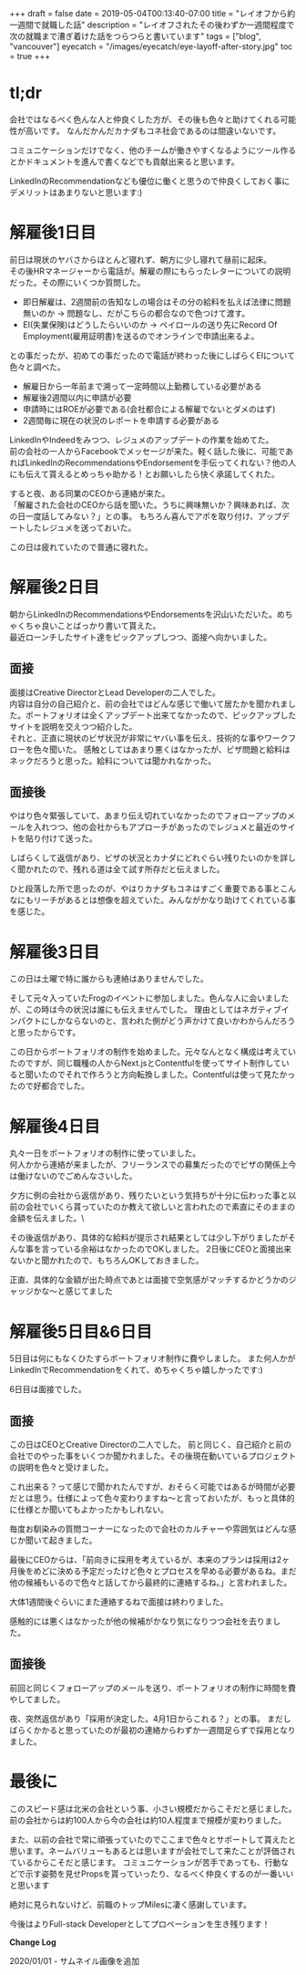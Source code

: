 +++
draft = false
date = 2019-05-04T00:13:40-07:00
title = "レイオフから約一週間で就職した話"
description = "レイオフされたその後わずか一週間程度で次の就職まで漕ぎ着けた話をつらつらと書いています"
tags = ["blog", "vancouver"]
eyecatch = "/images/eyecatch/eye-layoff-after-story.jpg"
toc = true
+++

# tl;dr
会社ではなるべく色んな人と仲良くした方が、その後も色々と助けてくれる可能性が高いです。
なんだかんだカナダもコネ社会であるのは間違いないです。

コミュニケーションだけでなく、他のチームが働きやすくなるようにツール作るとかドキュメントを進んで書くなどでも貢献出来ると思います。

LinkedInのRecommendationなども優位に働くと思うので仲良くしておく事にデメリットはあまりないと思います:)

# 解雇後1日目
前日は現状のヤバさからほとんど寝れず、朝方に少し寝れて昼前に起床。\
その後HRマネージャーから電話が。解雇の際にもらったレターについての説明だった。その際にいくつか質問した。

- 即日解雇は、2週間前の告知なしの場合はその分の給料を払えば法律に問題無いのか -> 問題なし、だがこちらの都合なので色つけて渡す。
- EI(失業保険)はどうしたらいいのか -> ペイロールの送り先にRecord Of Employment(雇用証明書)を送るのでオンラインで申請出来るよ。

との事だったが、初めての事だったので電話が終わった後にしばらくEIについて色々と調べた。

- 解雇日から一年前まで溯って一定時間以上勤務している必要がある
- 解雇後2週間以内に申請が必要
- 申請時にはROEが必要である(会社都合による解雇でないとダメのはず)
- 2週間毎に現在の状況のレポートを申請する必要がある

LinkedInやIndeedをみつつ、レジュメのアップデートの作業を始めてた。\
前の会社の一人からFacebookでメッセージが来た。軽く話した後に、可能であればLinkedInのRecommendationsやEndorsementを手伝ってくれない？他の人にも伝えて貰えるとめっちゃ助かる！とお願いしたら快く承諾してくれた。

すると夜、ある同業のCEOから連絡が来た。\
「解雇された会社のCEOから話を聞いた。うちに興味無いか？興味あれば、次の日一度話してみない？」との事。
もちろん喜んでアポを取り付け、アップデートしたレジュメを送っておいた。

この日は疲れていたので普通に寝れた。

# 解雇後2日目
朝からLinkedInのRecommendationsやEndorsementsを沢山いただいた。めちゃくちゃ良いことばっかり書いて貰えた。\
最近ローンチしたサイト達をピックアップしつつ、面接へ向かいました。

## 面接
面接はCreative DirectorとLead Developerの二人でした。\
内容は自分の自己紹介と、前の会社ではどんな感じで働いて居たかを聞かれました。ポートフォリオは全くアップデート出来てなかったので、ピックアップしたサイトを説明を交えつつ紹介した。\
それと、正直に現状のビザ状況が非常にヤバい事を伝え、技術的な事やワークフローを色々聞いた。
感触としてはあまり悪くはなかったが、ビザ問題と給料はネックだろうと思った。給料については聞かれなかった。

## 面接後
やはり色々緊張していて、あまり伝え切れていなかったのでフォローアップのメールを入れつつ、他の会社からもアプローチがあったのでレジュメと最近のサイトを貼り付けて送った。

しばらくして返信があり、ビザの状況とカナダにどれぐらい残りたいのかを詳しく聞かれたので、残れる道は全て試す所存だと伝えました。

ひと段落した所で思ったのが、やはりカナダもコネはすごく重要である事とこんなにもリーチがあるとは想像を超えていた。みんながかなり助けてくれている事を感じた。

# 解雇後3日目
この日は土曜で特に誰からも連絡はありませんでした。

そして元々入っていたFrogのイベントに参加しました。色んな人に会いましたが、この時は今の状況は誰にも伝えませんでした。
理由としてはネガティブインパクトにしかならないのと、言われた側がどう声かけて良いかわからんだろうと思ったからです。

この日からポートフォリオの制作を始めました。元々なんとなく構成は考えていたのですが、同じ職種の人からNext.jsとContentfulを使ってサイト制作していると聞いたのでそれで作ろうと方向転換しました。Contentfulは使って見たかったので好都合でした。

# 解雇後4日目
丸々一日をポートフォリオの制作に使っていました。\
何人かから連絡が来ましたが、フリーランスでの募集だったのでビザの関係上今は働けないのでごめんなさいした。

夕方に例の会社から返信があり、残りたいという気持ちが十分に伝わった事と以前の会社でいくら貰っていたのか教えて欲しいと言われたので素直にそのままの金額を伝えました。\

その後返信があり、具体的な給料が提示され結果としては少し下がりましたがそんな事を言っている余裕はなかったのでOKしました。
2日後にCEOと面接出来ないかと聞かれたので、もちろんOKしておきました。

正直、具体的な金額が出た時点であとは面接で空気感がマッチするかどうかのジャッジかな〜と感じてました

# 解雇後5日目&6日目
5日目は何にもなくひたすらポートフォリオ制作に費やしました。
また何人かがLinkedInでRecommendationをくれて、めちゃくちゃ嬉しかったです:)

6日目は面接でした。

## 面接
この日はCEOとCreative Directorの二人でした。
前と同じく、自己紹介と前の会社でのやった事をいくつか聞かれました。その後現在動いているプロジェクトの説明を色々と受けました。

これ出来る？って感じで聞かれたんですが、おそらく可能ではあるが時間が必要だとは思う。仕様によって色々変わりますね〜と言っておいたが、もっと具体的に仕様とか聞いてもよかったかもしれない。

毎度お馴染みの質問コーナーになったので会社のカルチャーや雰囲気はどんな感じか聞いて起きました。

最後にCEOからは、「前向きに採用を考えているが、本来のプランは採用は2ヶ月後をめどに決める予定だったけど色々とプロセスを早める必要があるね。まだ他の候補もいるので色々と話してから最終的に連絡するね。」と言われました。

大体1週間後ぐらいにまた連絡するねで面接は終わりました。

感触的には悪くはなかったが他の候補がかなり気になりつつ会社を去りました。

## 面接後
前回と同じくフォローアップのメールを送り、ポートフォリオの制作に時間を費やしてました。

夜、突然返信があり「採用が決定した。4月1日からこれる？」との事。
まだしばらくかかると思っていたのが最初の連絡からわずか一週間足らずで採用となりました。

# 最後に
このスピード感は北米の会社という事、小さい規模だからこそだと感じました。前の会社からは約100人から今の会社は約10人程度まで規模が変わりました。

また、以前の会社で常に頑張っていたのでここまで色々とサポートして貰えたと思います。ネームバリューもあるとは思いますが会社でして来たことが評価されているからこそだと感じます。
コミュニケーションが苦手であっても、行動などで示す姿勢を見せPropsを貰っていったり、なるべく仲良くするのが一番いいと思います


絶対に見られないけど、前職のトップMilesに凄く感謝しています。

今後はよりFull-stack Developerとしてプロペーションを生き残ります！

**Change Log**

2020/01/01 - サムネイル画像を追加
